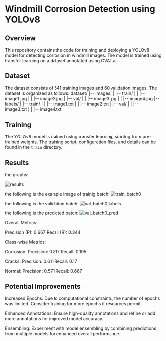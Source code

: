 # Windmill Corrosion Detection using YOLOv8

## Overview

This repository contains the code for training and deploying a YOLOv8 model for detecting corrosion in windmill images. The model is trained using transfer learning on a dataset annotated using CVAT.ai.

## Dataset

The dataset consists of 641 training images and 60 validation images. The dataset is organized as follows:
dataset/
|-- images/
| |-- train/
| | |-- image1.jpg
| | |-- image2.jpg
| |-- val/
| | |-- image3.jpg
| | |-- image4.jpg
|-- labels/
| |-- train/
| | |-- image1.txt
| | |-- image2.txt
| |-- val/
| | |-- image3.txt
| | |-- image4.txt

## Training

The YOLOv8 model is trained using transfer learning, starting from pre-trained weights. The training script, configuration files, and details can be found in the `train` directory.

## Results

the graphs:

![results](https://github.com/ArnavDobriyal/Windmill/assets/120387628/73481743-901a-4a3f-b3b9-5994015f53fb)

the following is the example image of trainig batch:
![train_batch0](https://github.com/ArnavDobriyal/Windmill/assets/120387628/2cdc5ba6-80dc-496e-a74b-4654ed064054)

the following is the validation batch:
![val_batch0_labels](https://github.com/ArnavDobriyal/Windmill/assets/120387628/35038076-3a4d-46f5-9ee9-3f5abde92b14)

the following is the predicted batch:
![val_batch0_pred](https://github.com/ArnavDobriyal/Windmill/assets/120387628/bedbb868-375c-463a-8265-1e2b40b50da1)

Overall Metrics:

Precision (P): 0.667
Recall (R): 0.344

Class-wise Metrics:

Corrosion:
Precision: 0.817
Recall: 0.195

Cracks:
Precision: 0.611
Recall: 0.17

Normal:
Precision: 0.571
Recall: 0.667


## Potential Improvements

Increased Epochs: Due to computational constraints, the number of epochs was limited. Consider training for more epochs if resources permit.

Enhanced Annotations: Ensure high-quality annotations and refine or add more annotations for improved model accuracy.

Ensembling: Experiment with model ensembling by combining predictions from multiple models for enhanced overall performance.





 
